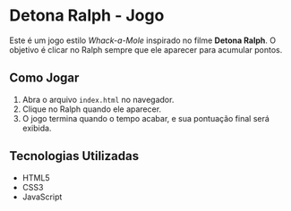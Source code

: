 # Detona Ralph - Jogo

Este é um jogo estilo *Whack-a-Mole* inspirado no filme **Detona Ralph**. O objetivo é clicar no Ralph sempre que ele aparecer para acumular pontos.

## Como Jogar

1. Abra o arquivo `index.html` no navegador.
2. Clique no Ralph quando ele aparecer.
3. O jogo termina quando o tempo acabar, e sua pontuação final será exibida.

## Tecnologias Utilizadas

- HTML5
- CSS3
- JavaScript
